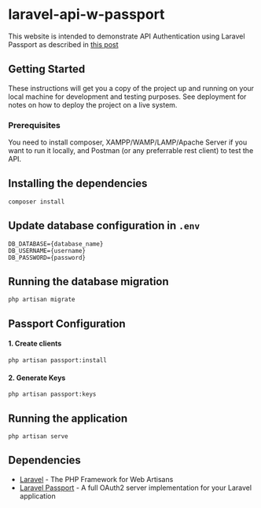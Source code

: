 # laravel-api-w-passport
This website is intended to demonstrate API Authentication using Laravel Passport as described in 
[this post](https://medium.com/@asjamsuri/api-authentication-dengan-menggunakan-laravel-passport-d2d4c12828a6)

## Getting Started
These instructions will get you a copy of the project up and running on your local machine for development and testing purposes. See deployment for notes on how to deploy the project on a live system.

### Prerequisites
You need to install composer, XAMPP/WAMP/LAMP/Apache Server if you want to run it locally, and Postman (or any preferrable rest client) to test the API.

## Installing the dependencies
```
composer install
```

## Update database configuration in `.env`
```
DB_DATABASE={database_name}
DB_USERNAME={username}
DB_PASSWORD={password}
```

## Running the database migration
```
php artisan migrate
```

## Passport Configuration
#### 1. Create clients
```
php artisan passport:install
```
#### 2. Generate Keys
```
php artisan passport:keys
```

## Running the application
```
php artisan serve
```

## Dependencies
* [Laravel](https://laravel.com) - The PHP Framework for Web Artisans
* [Laravel Passport](https://laravel.com/docs/passport) - A full OAuth2 server implementation for your Laravel application
